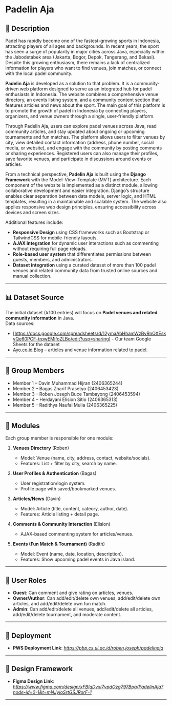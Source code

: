 # Padelin Aja 

## 📖 Description
Padel has rapidly become one of the fastest-growing sports in Indonesia, attracting players of all ages and backgrounds. In recent years, the sport has seen a surge of popularity in major cities across Java, especially within the Jabodetabek area (Jakarta, Bogor, Depok, Tangerang, and Bekasi). Despite this growing enthusiasm, there remains a lack of centralized information for players who want to find venues, join matches, or connect with the local padel community.

**Padelin Aja** is developed as a solution to that problem. It is a community-driven web platform designed to serve as an integrated hub for padel enthusiasts in Indonesia. The website combines a comprehensive venue directory, an events listing system, and a community content section that features articles and news about the sport. The main goal of this platform is to promote the growth of padel in Indonesia by connecting players, organizers, and venue owners through a single, user-friendly platform.

Through Padelin Aja, users can explore padel venues across Java, read community articles, and stay updated about ongoing or upcoming tournaments and fun matches. The platform allows users to filter venues by city, view detailed contact information (address, phone number, social media, or website), and engage with the community by posting comments or sharing experiences. Registered users can also manage their profiles, save favorite venues, and participate in discussions around events or articles. 

From a technical perspective, **Padelin Aja** is built using the **Django Framework** with the Model–View–Template (MVT) architecture. Each component of the website is implemented as a distinct module, allowing collaborative development and easier integration. Django’s structure enables clear separation between data models, server logic, and HTML templates, resulting in a maintainable and scalable system. The website also applies responsive web design principles, ensuring accessibility across devices and screen sizes.

Additional features include:
- **Responsive Design** using CSS frameworks such as Bootstrap or TailwindCSS for mobile-friendly layouts.
- **AJAX integration** for dynamic user interactions such as commenting without requiring full page reloads.
- **Role-based user system** that differentiates permissions between guests, members, and administrators.
- **Dataset integration** using a curated dataset of more than 100 padel venues and related community data from trusted online sources and manual collection.

---

## 📊 Dataset Source
The initial dataset (≥100 entries) will focus on **Padel venues and related community information** in Java.  
Data sources:
- [https://docs.google.com/spreadsheets/d/12ymaAbHhamWzBvRnOXEskvQe60PCF-trpwEMifoZLBo/edit?usp=sharing] - Our team Google Sheets for the dataset
- [Ayo.co.id Blog](https://ayo.co.id/blog) – articles and venue information related to padel.  

---

## 👥 Group Members
- Member 1 – Davin Muhammad Hijran (2406365244)
- Member 2 – Bagas Zharif Prasetyo (2406453423)
- Member 3 – Roben Joseph Buce Tambayong (2406453594)
- Member 4 – Herdayani Elision Sitio (2406365313) 
- Member 5 – Radithya Naufal Mulia (2406365225)

---

## 🧩 Modules
Each group member is responsible for one module:

1. **Venues Directory**  (Roben)
   - Model: Venue (name, city, address, contact, website/socials).  
   - Features: List + filter by city, search by name.   

2. **User Profiles & Authentication**  (Bagas)
   - User registration/login system.  
   - Profile page with saved/bookmarked venues.  

3. **Articles/News**  (Davin)
   - Model: Article (title, content, cateory, author, date).  
   - Features: Article listing + detail page.

4. **Comments & Community Interaction**  (Elision)
   - AJAX-based commenting system for articles/venues.  

5. **Events (Fun Match & Tournament)**  (Radith)
   - Model: Event (name, date, location, description).  
   - Features: Show upcoming padel events in Java island.  

---

## 👥 User Roles
- **Guest**: Can comment and give rating on articles, venues.
- **Owner/Author**: Can add/edit/delete own venues, add/edit/delete own articles, and add/edit/delete own fun match.
- **Admin**: Can add/edit/delete all venues, add/edit/delete all articles, add/edit/delete tournament, and moderate content.  

---

## 🚀 Deployment
- **PWS Deployment Link**: *https://pbp.cs.ui.ac.id/roben.joseph/padelinaja*  

---

## 🎨 Design Framework
- **Figma Design Link**: *https://www.figma.com/design/xFBIqDvxI7vpdOzg797Bpq/PadelinAja?node-id=0-1&t=mNJyioSrtGSJRorF-1*

---

